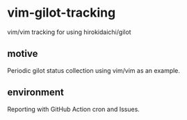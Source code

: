 # vim-gilot-tracking
vim/vim tracking for using hirokidaichi/gilot

## motive

Periodic gilot status collection using vim/vim as an example.

## environment

Reporting with GitHub Action cron and Issues.
